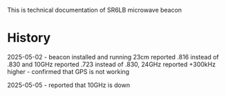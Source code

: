 This is technical documentation of SR6LB microwave beacon


# History

2025-05-02 - beacon installed and running 23cm reported .816 instead of .830 and 10GHz reported .723 instead of .830, 24GHz reported +300kHz higher - confirmed that GPS is not working

2025-05-05 - reported that 10GHz is down
